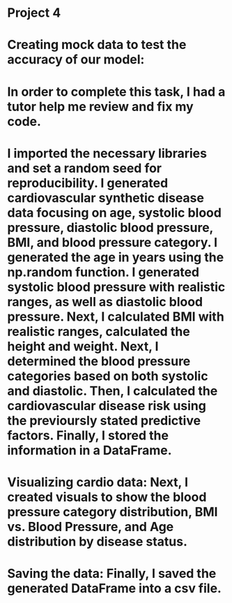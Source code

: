 # Project 4

# Creating mock data to test the accuracy of our model:

# In order to complete this task, I had a tutor help me review and fix my code. 

# I imported the necessary libraries and set a random seed for reproducibility. I generated cardiovascular synthetic disease data focusing on age, systolic blood pressure, diastolic blood pressure, BMI, and blood pressure category. I generated the age in years using the np.random function. I generated systolic blood pressure with realistic ranges, as well as diastolic blood pressure. Next, I calculated BMI with realistic ranges, calculated the height and weight.  Next, I determined the blood pressure categories based on both systolic and diastolic. Then, I calculated the cardiovascular disease risk using the previoursly stated predictive factors. Finally, I stored the information in a DataFrame.

# Visualizing cardio data: Next, I created visuals to show the blood pressure category distribution, BMI vs. Blood Pressure, and Age distribution by disease status.

# Saving the data: Finally, I saved the generated DataFrame into a csv file. 
